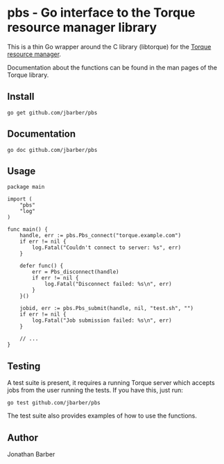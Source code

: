 # pbs - Go interface to the Torque resource manager library

This is a thin Go wrapper around the C library (libtorque) for the [Torque resource manager](http://www.adaptivecomputing.com/products/open-source/torque/).

Documentation about the functions can be found in the man pages of the Torque
library.

## Install

    go get github.com/jbarber/pbs

## Documentation

    go doc github.com/jbarber/pbs

## Usage

    package main

    import (
        "pbs"
        "log"
    )

    func main() {
        handle, err := pbs.Pbs_connect("torque.example.com")
        if err != nil {
            log.Fatal("Couldn't connect to server: %s", err)
        }

        defer func() {
            err = Pbs_disconnect(handle)
            if err != nil {
                log.Fatal("Disconnect failed: %s\n", err)
            }
        }()

        jobid, err := pbs.Pbs_submit(handle, nil, "test.sh", "")
        if err != nil {
            log.Fatal("Job submission failed: %s\n", err)
        }

        // ...
    }

## Testing

A test suite is present, it requires a running Torque server which accepts jobs
from the user running the tests. If you have this, just run:

    go test github.com/jbarber/pbs

The test suite also provides examples of how to use the functions.

## Author

Jonathan Barber
